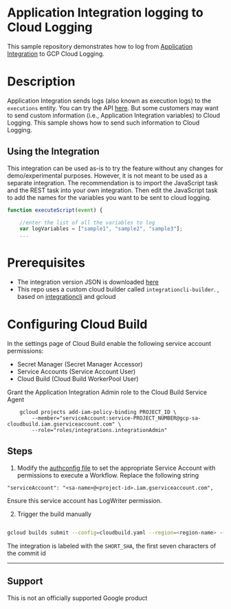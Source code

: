 # Application Integration logging to Cloud Logging

This sample repository demonstrates how to log from [Application Integration](https://cloud.google.com/application-integration/docs/overview) to GCP Cloud Logging.

# Description

Application Integration sends logs (also known as execution logs) to the `executions` entity. You can try the API [here](https://cloud.google.com/application-integration/docs/reference/rest/v1/projects.locations.integrations.executions/list). But some customers may want to send custom information (i.e., Application Integration variables) to Cloud Logging. This sample shows how to send such information to Cloud Logging.

## Using the Integration

This integration can be used as-is to try the feature without any changes for demo/experimental purposes. However, it is not meant to be used as a separate integration. The recommendation is to import the JavaScript task and the REST task into your own integration. Then edit the JavaScript task to add the names for the variables you want to be sent to cloud logging.

```javascript
function executeScript(event) {

    //enter the list of all the variables to log
    var logVariables = ["sample1", "sample2", "sample3"];
    ...
```

# Prerequisites

* The integration version JSON is downloaded [here](./src/executeworkflows.json)
* This repo uses a custom cloud builder called `integrationcli-builder`. , based on [integrationcli](https://github.com/srinandan/integrationcli) and gcloud

# Configuring Cloud Build

In the settings page of Cloud Build enable the following service account permissions:
* Secret Manager (Secret Manager Accessor)
* Service Accounts (Service Account User)
* Cloud Build (Cloud Build WorkerPool User)

Grant the Application Integration Admin role to the Cloud Build Service Agent

```
    gcloud projects add-iam-policy-binding PROJECT_ID \
        --member="serviceAccount:service-PROJECT_NUMBER@gcp-sa-cloudbuild.iam.gserviceaccount.com" \
        --role="roles/integrations.integrationAdmin"
```

## Steps

1. Modify the [authconfig file](./authconfig/authconfig.json) to set the appropriate Service Account with permissions to execute a Workflow. Replace the following string

```
"serviceAccount": "<sa-name>@<project-id>.iam.gserviceaccount.com",
```
Ensure this service account has LogWriter permission.

2. Trigger the build manually

```sh

gcloud builds submit --config=cloudbuild.yaml --region=<region-name> --project=<project-name>
```

The integration is labeled with the `SHORT_SHA`, the first seven characters of the commit id
___

## Support

This is not an officially supported Google product
